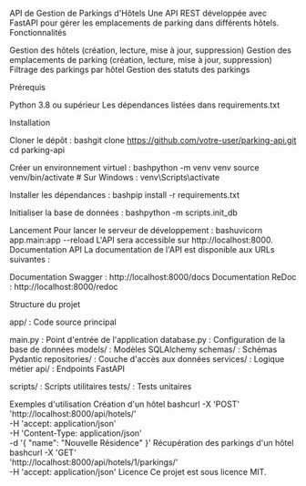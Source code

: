 API de Gestion de Parkings d'Hôtels
Une API REST développée avec FastAPI pour gérer les emplacements de parking dans différents hôtels.
Fonctionnalités

Gestion des hôtels (création, lecture, mise à jour, suppression)
Gestion des emplacements de parking (création, lecture, mise à jour, suppression)
Filtrage des parkings par hôtel
Gestion des statuts des parkings

Prérequis

Python 3.8 ou supérieur
Les dépendances listées dans requirements.txt

Installation

Cloner le dépôt :
bashgit clone https://github.com/votre-user/parking-api.git
cd parking-api

Créer un environnement virtuel :
bashpython -m venv venv
source venv/bin/activate  # Sur Windows : venv\Scripts\activate

Installer les dépendances :
bashpip install -r requirements.txt

Initialiser la base de données :
bashpython -m scripts.init_db


Lancement
Pour lancer le serveur de développement :
bashuvicorn app.main:app --reload
L'API sera accessible sur http://localhost:8000.
Documentation API
La documentation de l'API est disponible aux URLs suivantes :

Documentation Swagger : http://localhost:8000/docs
Documentation ReDoc : http://localhost:8000/redoc

Structure du projet

app/ : Code source principal

main.py : Point d'entrée de l'application
database.py : Configuration de la base de données
models/ : Modèles SQLAlchemy
schemas/ : Schémas Pydantic
repositories/ : Couche d'accès aux données
services/ : Logique métier
api/ : Endpoints FastAPI


scripts/ : Scripts utilitaires
tests/ : Tests unitaires

Exemples d'utilisation
Création d'un hôtel
bashcurl -X 'POST' \
  'http://localhost:8000/api/hotels/' \
  -H 'accept: application/json' \
  -H 'Content-Type: application/json' \
  -d '{
  "name": "Nouvelle Résidence"
}'
Récupération des parkings d'un hôtel
bashcurl -X 'GET' \
  'http://localhost:8000/api/hotels/1/parkings/' \
  -H 'accept: application/json'
Licence
Ce projet est sous licence MIT.